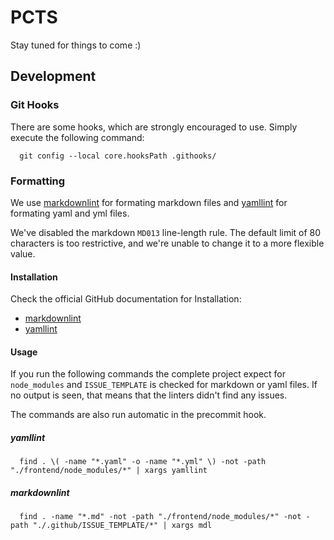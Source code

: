 # PCTS

Stay tuned for things to come :)

## Development

### Git Hooks

There are some hooks, which are strongly encouraged to use. Simply execute the following command:

```shell
  git config --local core.hooksPath .githooks/
```

### Formatting

We use [markdownlint](https://github.com/markdownlint/markdownlint) for formating markdown files
and [yamllint](https://github.com/adrienverge/yamllint) for formating yaml and yml files.

We've disabled the markdown `MD013` line-length rule. The default limit of 80 characters is too restrictive, and we're unable to change it to a more flexible value.

#### Installation

Check the official GitHub documentation for Installation:

- [markdownlint](https://github.com/markdownlint/markdownlint#installation)
- [yamllint](https://github.com/adrienverge/yamllint#installation)

#### Usage

If you run the following commands the complete project expect for `node_modules` and `ISSUE_TEMPLATE` is checked for markdown or yaml files.
If no output is seen, that means that the linters didn't find any issues.

The commands are also run automatic in the precommit hook.

##### yamllint

```shell
  find . \( -name "*.yaml" -o -name "*.yml" \) -not -path "./frontend/node_modules/*" | xargs yamllint
```

##### markdownlint

```shell
  find . -name "*.md" -not -path "./frontend/node_modules/*" -not -path "./.github/ISSUE_TEMPLATE/*" | xargs mdl
```
